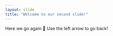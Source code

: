 ```yaml
---
layout: slide
title: "Welcome to our second slide!"
---
```

Here we go again :pray:
Use the left arrow to go back!
